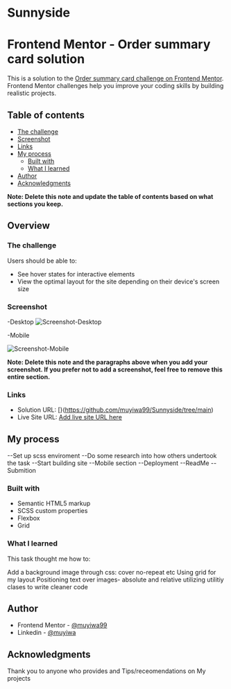 # Sunnyside
# Frontend Mentor - Order summary card solution

This is a solution to the [Order summary card challenge on Frontend Mentor](https://www.frontendmentor.io/challenges/order-summary-component-QlPmajDUj). Frontend Mentor challenges help you improve your coding skills by building realistic projects. 

## Table of contents

- [The challenge](#the-challenge)
- [Screenshot](#screenshot)
- [Links](#links)
- [My process](#my-process)
  - [Built with](#built-with)
  - [What I learned](#what-i-learned)
- [Author](#author)
- [Acknowledgments](#acknowledgments)

**Note: Delete this note and update the table of contents based on what sections you keep.**

## Overview

### The challenge

Users should be able to:

- See hover states for interactive elements
- View the optimal layout for the site depending on their device's screen size

### Screenshot
-Desktop
![Screenshot-Desktop](https://user-images.githubusercontent.com/9286516/164050273-b56a416a-07e6-4478-936c-289f9b77fa7a.png)


-Mobile

![Screenshot-Mobile](https://user-images.githubusercontent.com/9286516/164050400-03d9480b-b276-4c12-ac0e-4e051892e668.png)




**Note: Delete this note and the paragraphs above when you add your screenshot. If you prefer not to add a screenshot, feel free to remove this entire section.**

### Links

- Solution URL: [}(https://github.com/muyiwa99/Sunnyside/tree/main)
- Live Site URL: [Add live site URL here](https://effulgent-zuccutto-67c8c2.netlify.app/)

## My process

--Set up scss enviroment
--Do some research into how others undertook the task
--Start building site
--Mobile section
--Deployment
--ReadMe
--Submition

### Built with

- Semantic HTML5 markup
- SCSS custom properties
- Flexbox
- Grid

### What I learned

This task thought me how to:

Add a background image through css: cover no-repeat etc 
Using grid for my layout 
Positioning text over images- absolute and relative 
utilizing utilitiy clases to write cleaner code

## Author

- Frontend Mentor - [@muyiwa99](https://www.frontendmentor.io/profile/yourusername)
- Linkedin - [@muyiwa](https://www.linkedin.com/in/muyiwa-a-223465b1)

## Acknowledgments

Thank you to anyone who provides and Tips/receomendations on My projects
